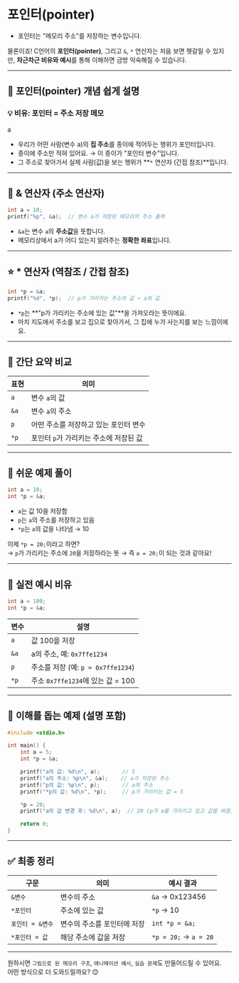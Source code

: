 #  포인터(pointer)
- 포인터는 "메모리 주소"를 저장하는 변수입니다.

물론이죠! C언어의 **포인터(pointer)**, 그리고 `&`, `*` 연산자는 처음 보면 헷갈릴 수 있지만, **차근차근 비유와 예시**를 통해 이해하면 금방 익숙해질 수 있습니다.

---
## 🌱 포인터(pointer) 개념 쉽게 설명
### 💡 비유: 포인터 = 주소 저장 메모
a
- 우리가 어떤 사람(변수 a)의 **집 주소**를 종이에 적어두는 행위가 포인터입니다.
- 종이에 주소만 적혀 있어요. → 이 종이가 "포인터 변수"입니다.
- 그 주소로 찾아가서 실제 사람(값)을 보는 행위가 **`*` 연산자 (간접 참조)**입니다.
---

## 🧩 & 연산자 (주소 연산자)
```c
int a = 10;
printf("%p", &a);  // 변수 a가 저장된 메모리의 주소 출력
```

- `&a`는 변수 `a`의 **주소값**을 뜻합니다.
- 메모리상에서 a가 어디 있는지 알려주는 **정확한 좌표**입니다.

---

## ⭐ * 연산자 (역참조 / 간접 참조)

```c
int *p = &a;
printf("%d", *p);  // p가 가리키는 주소의 값 → a의 값
```

- `*p`는 **"p가 가리키는 주소에 있는 값"**을 가져오라는 뜻이에요.
- 마치 지도에서 주소를 보고 집으로 찾아가서, 그 집에 누가 사는지를 보는 느낌이에요.

---

## 🔁 간단 요약 비교

| 표현 | 의미 |
|------|------|
| `a` | 변수 `a`의 값 |
| `&a` | 변수 `a`의 주소 |
| `p` | 어떤 주소를 저장하고 있는 포인터 변수 |
| `*p` | 포인터 `p`가 가리키는 주소에 저장된 값 |

---

## 🧪 쉬운 예제 풀이

```c
int a = 10;
int *p = &a;
```

- `a`는 값 10을 저장함
- `p`는 `a`의 주소를 저장하고 있음
- `*p`는 `a`의 값을 나타냄 → 10

이제 `*p = 20;`이라고 하면?  
→ `p`가 가리키는 주소에 `20`을 저장하라는 뜻 → 즉 `a = 20;`이 되는 것과 같아요!

---

## 🧠 실전 예시 비유

```c
int a = 100;
int *p = &a;
```

| 변수 | 설명 |
|------|------|
| `a` | 값 100을 저장 |
| `&a` | a의 주소, 예: `0x7ffe1234` |
| `p` | 주소를 저장 (예: `p = 0x7ffe1234`) |
| `*p` | 주소 `0x7ffe1234`에 있는 값 = 100 |

---

## 📘 이해를 돕는 예제 (설명 포함)
```c
#include <stdio.h>

int main() {
    int a = 5;
    int *p = &a;

    printf("a의 값: %d\n", a);       // 5
    printf("a의 주소: %p\n", &a);    // a가 저장된 주소
    printf("p의 값: %p\n", p);       // a의 주소
    printf("*p의 값: %d\n", *p);     // p가 가리키는 값 = 5

    *p = 20;
    printf("a의 값 변경 후: %d\n", a);  // 20 (p가 a를 가리키고 있고 값을 바꿈)

    return 0;
}
```

---

## ✅ 최종 정리
| 구문 | 의미 | 예시 결과 |
|------|------|------------|
| `&변수` | 변수의 주소 | `&a` → 0x123456 |
| `*포인터` | 주소에 있는 값 | `*p` → 10 |
| `포인터 = &변수` | 변수의 주소를 포인터에 저장 | `int *p = &a;` |
| `*포인터 = 값` | 해당 주소에 값을 저장 | `*p = 20;` → `a = 20` |

---

원하시면 `그림으로 된 메모리 구조`, `애니메이션 예시`, `실습 문제`도 만들어드릴 수 있어요.  
어떤 방식으로 더 도와드릴까요? 😊